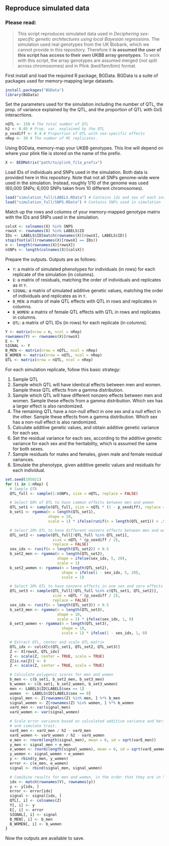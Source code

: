## Reproduce simulated data

### Please read:
> This script reproduces simulated data used in *Deciphering sex-specific
genetic architectures using local Bayesian regressions*. The simulation used real
genotypes from the UK Biobank, which we cannot provide in this repository. Therefore it
**is assumed the user of this script has access to their own UKBB array genotypes**.
To work with this script, the array genotypes are assumed merged (not split across
chromosomes) and in Plink (bed/fam/bim) format.

First install and load the required R package, BGData. BGData is a suite of
packages used for memory-mapping large datasets.

```r
install.packages("BGData")
library(BGData)
```

Set the parameters used for the simulation including the number of QTL, the prop.
of variance explained by the QTL, and the proportion of QTL with GxS interacrtions.

```r
nQTL <- 150 # The total number of QTL
h2 <- 0.05 # Prop. var. explained by the QTL
p_sexdiff <- 0.4 # Proportion of QTL with sex-specific effects
nRep <- 30 # The number of MC replicates.
```

Using BGData, memory-map your UKBB genotypes. This line will depend on where
your plink file is stored on the name of the prefix.

```r
X <- BEDMatrix("path/to/plink_file_prefix")
```

Load IDs of individuals and SNPs used in the simulation. Both data is provided
here in this repository. Note that not all SNPs genome-wide were used in the simulation.
Instead, roughly 1/10 of the genome was used (60,000 SNPs; 6,000 SNPs taken from
10 different chromosomes).

```r
load("simulation_full/LABELS.RData") # Contains ids and sex of each individual
load("simulation_full/SNPS.RData") # Contains SNPs used in simulation
```

Match up the rows and columns of your memory-mapped genotype matrix with the IDs
and SNPs used in the simulation.

```r
colsX <- colnames(X) %in% SNPS
rowsX <- rownames(X) %in% LABELS$ID
IDs <- LABELS$ID[match(rownames(X)[rowsX], LABELS$ID)]
stopifnot(all(rownames(X)[rowsX] == IDs))
n <- length(rownames(X)[rowsX])
nSNPs <- length(colnames(X)[colsX])
```

Prepare the outputs. Outputs are as follows:
- `Y`: a matrix of simulated phenotypes for individuals (in rows) for each replicate
of the simulation (in columns).
- `E`: a matrix of residuals, matching the order of individuals and replicates as in `Y`.
- `SIGNAL`: a matrix of simulated additive genetic values, matching the order of individuals
and replicates as in `Y`.
- `B_MEN`: a matrix of male QTL effects with QTL in rows and replicates in columns.
- `B_WOMEN`: a matrix of female QTL effects with QTL in rows and replicates in columns.
- `QTL`: a matrix of QTL IDs (in rows) for each replicate (in columns).


```r
Y <- matrix(nrow = n, ncol = nRep)
rownames(Y) <- rownames(X)[rowsX]
E <- Y
SIGNAL <- Y
B_MEN <- matrix(nrow = nQTL, ncol = nRep)
B_WOMEN <- matrix(nrow = nQTL, ncol = nRep)
QTL <- matrix(nrow = nQTL, ncol = nRep)
```

For each simulation replicate, follow this basic strategy:
1. Sample QTL
2. Sample which QTL will have identical effects between men and women. Sample these QTL
effects from a gamma distribution.
3. Sample which QTL will have different nonzero effects between men and women.
Sample these effects from a gamma distribution. Which sex has a larger effect is
also randomized.
4. The remaining QTL have a non-null effect in one sex and a null effect in the other.
Sample these effects from a gamma distribution. Which sex has a non-null effect
is also randomized.
5. Calculate additive genetic values, and obtain additive genetic variance for each sex.
6. Set the residual variance for each sex, according to the additive genetic variance
for each sex and the heritability, which is assumed the same for both sexes.
7. Sample residuals for males and females, given male and female residual variances.
8. Simulate the phenotype, given additive genetic values and residuals for each individual.

```r
set.seed(195021)
for (i in 1:nRep) {
  # Sample QTN
  QTL_full <- sample(1:nSNPs, size = nQTL, replace = FALSE)

  # Select 60% of QTL to have common effects between men and women
  QTL_set1 <- sample(QTL_full, size = nQTL * (1 - p_sexdiff), replace = FALSE)
  b_set1 <- rgamma(n = length(QTL_set1),
                   shape = 10,
                   scale = 1) * ifelse(runif(n = length(QTL_set1)) > .5, 1, -1)

  # Select 20% QTL to have different nonzero effects between men and women
  QTL_set2 <- sample(QTL_full[!QTL_full %in% QTL_set1],
                     size = nQTL * (p_sexdiff / 2),
                     replace = FALSE)
  sex_idx <- runif(n = length(QTL_set2)) > 0.5
  b_set2_men <- rgamma(n = length(QTL_set2),
                       shape = ifelse(sex_idx, 5, 20),
                       scale = 1)
  b_set2_women <- rgamma(n = length(QTL_set2),
                         shape = ifelse(1 - sex_idx, 5, 20),
                         scale = 1)

  # Select 20% QTL to have nonzero effects in one sex and zero effects in the other
  QTL_set3 <- sample(QTL_full[!QTL_full %in% c(QTL_set1, QTL_set2)],
                     size = nQTL * (p_sexdiff / 2),
                     replace = FALSE)
  sex_idx <- runif(n = length(QTL_set3)) > 0.5
  b_set3_men <- rgamma(n = length(QTL_set3),
                       shape = 10,
                       scale = 1) * ifelse(sex_idx, 1, 0)
  b_set3_women <- rgamma(n = length(QTL_set3),
                         shape = 10,
                         scale = 1) * ifelse(1 - sex_idx, 1, 0)

  # Extract QTL, center and scale QTL matrix
  QTL_idx <- colsX[c(QTL_set1, QTL_set2, QTL_set3)]
  Z <- X[rowsX, QTL_idx]
  Z <- scale(Z, center = TRUE, scale = TRUE)
  Z[is.na(Z)] <- 0
  Z <- scale(Z, center = TRUE, scale = TRUE)

  # Calculate polygenic scores for men and women
  b_men <- c(b_set1, b_set2_men, b_set3_men)
  b_women <- c(b_set1, b_set2_women, b_set3_women)
  men <- LABELS$ID[LABELS$sex == 1]
  women  <- LABELS$ID[LABELS$sex == 0]
  signal_men <- Z[rownames(Z) %in% men, ] %*% b_men
  signal_women <- Z[rownames(Z) %in% women, ] %*% b_women
  varU_men <- var(signal_men)
  varU_women <- var(signal_women)

  # Scale error variance based on calculated additive variance and heritability
  # and simulate trait.
  varE_men <- varU_men / h2 - varU_men
  varE_women <- varU_women / h2 - varU_women
  e_men <- rnorm(length(signal_men), mean = 0, sd = sqrt(varE_men))
  y_men <- signal_men + e_men
  e_women <- rnorm(length(signal_women), mean = 0, sd = sqrt(varE_women))
  y_women <- signal_women + e_women
  y <- rbind(y_men, y_women)
  error <- c(e_men, e_women)
  signal <- rbind(signal_men, signal_women)

  # Comibine results for men and women, in the order that they are in Y, E, and SIGNAL
  idx <- match(rownames(Y), rownames(y))
  y <- y[idx, ]
  error <- error[idx]
  signal <- signal[idx, ]
  QTL[, i] <- colnames(Z)
  Y[, i] <- y
  E[, i] <- error
  SIGNAL[, i] <- signal
  B_MEN[, i] <- b_men
  B_WOMEN[, i] <- b_women
}
```

Now the outputs are available to save.
